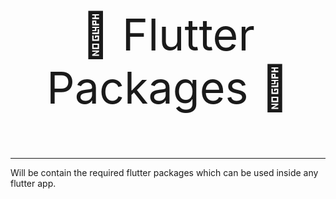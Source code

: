 <p align="center" style="font-size: 5em;">
🚀 Flutter Packages 🚀
</p>

---

Will be contain the required flutter packages which can be used inside any flutter app.
